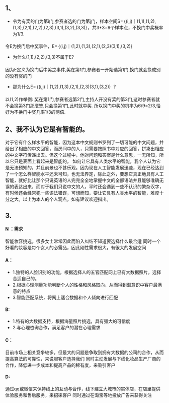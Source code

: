 ## 1、
- 令为有奖的门为第i门,参赛者选的门为第j门，样本空间S=｛(i,j)｜(1,1),(1,2),(1,3),(2,1),(2,2),(2,3),(3,1),(3,2),(3,3)｝，共3*3=9个样本点，不换门中奖概率为1/3.
####
  令E为换门后中奖事件，E=｛(i,j)｜(1,2),(1,3),(2,1),(2,3)(3,1),(3,2)｝
- 为什么(1,1),(2,2),(3,3)不属于E?
####
 因为E定义为换门后中奖之事件,奖在第1门,参赛者一开始选第1门,换门就会换成别的没有奖的门
- 那为什么E=｛(i,j)｜(1,2),(1,3),(2,1),(2,3)(3,1),(3,2)｝?
####
 以(1,2)作举例:
 奖在第1门,参赛者选第2门,主持人开没有奖的第3门,这时参赛者就不会换第3门那麼笨,只会换第1门,此时就中奖.
 所以换门中奖的机率为6/9=2/3,恰好为不换门中奖几率1/3的两倍.
## 2、**我不认为它是有智能的。**
对于它有什么样水平的智能，因为这本中文规则书罗列了一切可能的中文问题，并给出了相应的中文回答，而房间中的人，只需要按照书中对应的回答，拼凑出相应的中文字符传递出去。但这个过程中，他对问题和答案是什么意思，一无所知，所以它只是表面上看起来是智能的。
如何让它具有人类水平的智能，我个人认为它是无法预知的，并且前景也不甚乐观。因为现在人工智能发展迅速，现在已经达到了一个怎么样智能水平还未可知，也无法界定，除此之外，要想它真正地具有人工智能，就好比让那个只说英语的人完完全全地掌握中文的全部语法并且能够准确无误的表达出来，而对于我们只说中文的人，平时还会遇到一些不认识的繁杂汉字，有时候还会经常犯一些语法错误，可想而知，要让它具有人类水平的智能，难度十分之大。以上为本人的个人观点，如有建议欢迎指出。
## 3.
#### N ：需求 
智能妆容挑选。很多女士常常因此而陷入纠结不知道要选择什么最合适 同时一个好看的妆容是每个女人的必需品，因此刚性需求很大，有很大的发展空间 
#### A：
- 1.独特的人脸识别的功能，根据选择人的五官匹配网上已有大数据照片，选择合适自己的。
- 2.根据心理测量功能判断个人的性格和风格取向，从而得到潜意识中客户最满意的特点 
- 3.智能匹配系统，将网上适合数据和个人倾向进行匹配 
#### B:
- 1.特有的大数据支持，根据海量照片挑选，具有强大的可信度 
- 2.与心理咨询合作，满足客户的潜在心理需求 
#### C：
目前市场上相关竞争较多，但最大的问题是争取到拥有大数据的公司的合作，从而提高算法的可靠性，来说服客户选择我们 同时主动发展与下线化妆品生产厂商的合作，降低进一步成本和提高产品的稀有度，来吸引客户 
#### D:
通过qq或微信来保持线上的互动与合作，线下建立大城市的实体店，在店里提供体验服务和售后服务，来招徕客户 同时通过在淘宝等地投放广告来获得关注
